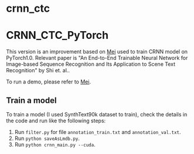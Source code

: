 # crnn_ctc
CRNN_CTC_PyTorch
================
This version is an improvement based on [Mei](https://github.com/meijieru/crnn.pytorch) used to train CRNN model on PyTorch1.0.
Relevant paper is "An End-to-End Trainable Neural Network for Image-based Sequence Recognition and Its Application to Scene Text Recognition" by Shi et. al..

To run a demo, please refer to [Mei](https://github.com/meijieru/crnn.pytorch#run-demo).

Train a model
-------------
To train a model (I used SynthText90k dataset to train), check the details in the code and run like the following steps:
1. Run ``filter.py`` for file ``annotation_train.txt`` and ``annotation_val.txt``.
2. Run ``python saveAsLmdb.py``.
3. Run ``python crnn_main.py --cuda``.
